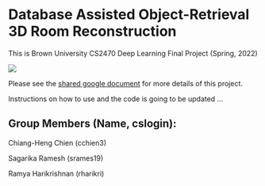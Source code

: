 # Database Assisted Object-Retrieval 3D Room Reconstruction
This is Brown University CS2470 Deep Learning Final Project (Spring, 2022)

![](https://i.ibb.co/Z80ksDJ/model-details.png)

Please see the [shared google document](https://docs.google.com/document/d/1cgpK6DUBmHsnukGxdAgwXK5HO8d8HZpYLwIFgFSSTxM/edit) for more details of this project.

Instructions on how to use and the code is going to be updated ...

## Group Members (Name, cslogin):

Chiang-Heng Chien (cchien3)

Sagarika Ramesh (srames19)

Ramya Harikrishnan (rharikri)

